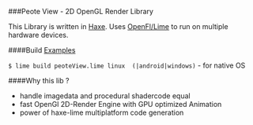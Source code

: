 ###Peote View - 2D OpenGL Render Library

This Library is written in [Haxe](http://haxe.org). Uses [OpenFl/Lime](http://www.openfl.org/documentation/setup/install-haxe/)
to run on multiple hardware devices.


####Build [Examples](http://maitag.github.io/peote-view/)

`$ lime build peoteView.lime linux  (|android|windows)` - for native OS


####Why this lib ?

- handle imagedata and procedural shadercode equal
- fast OpenGl 2D-Render Engine with GPU optimized Animation
- power of haxe-lime multiplatform code generation


